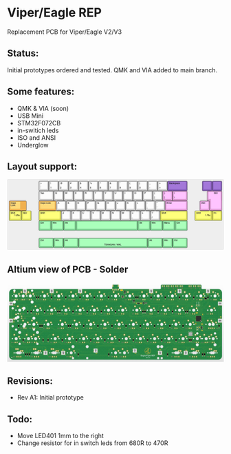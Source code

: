 # Viper/Eagle REP

Replacement PCB for Viper/Eagle V2/V3

## Status:
Initial prototypes ordered and tested. QMK and VIA added to main branch.

## Some features:
- QMK & VIA (soon)
- USB Mini
- STM32F072CB
- in-switich leds
- ISO and ANSI
- Underglow

## Layout support: 
![alt text](./readme-images/layout_support.jpg "Layout support")

## Altium view of PCB - Solder
![alt text](./readme-images/eagle_viper_rep-MX_Rev_A1.jpg "PCB View - Rev A")

## Revisions:
- Rev A1: Initial prototype

## Todo:
- Move LED401 1mm to the right
- Change resistor for in switch leds from 680R to 470R
